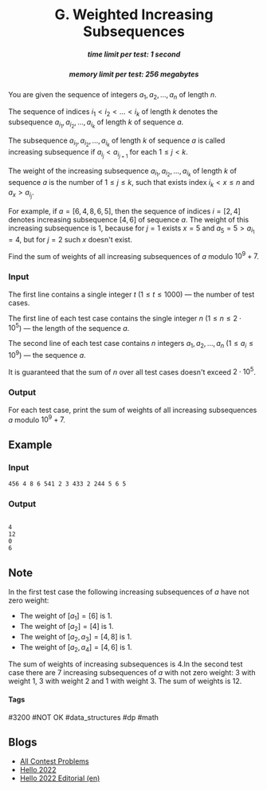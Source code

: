 <h1 style='text-align: center;'> G. Weighted Increasing Subsequences</h1>

<h5 style='text-align: center;'>time limit per test: 1 second</h5>
<h5 style='text-align: center;'>memory limit per test: 256 megabytes</h5>

You are given the sequence of integers $a_1, a_2, \ldots, a_n$ of length $n$. 

The sequence of indices $i_1 < i_2 < \ldots < i_k$ of length $k$ denotes the subsequence $a_{i_1}, a_{i_2}, \ldots, a_{i_k}$ of length $k$ of sequence $a$.

The subsequence $a_{i_1}, a_{i_2}, \ldots, a_{i_k}$ of length $k$ of sequence $a$ is called increasing subsequence if $a_{i_j} < a_{i_{j+1}}$ for each $1 \leq j < k$.

The weight of the increasing subsequence $a_{i_1}, a_{i_2}, \ldots, a_{i_k}$ of length $k$ of sequence $a$ is the number of $1 \leq j \leq k$, such that exists index $i_k < x \leq n$ and $a_x > a_{i_j}$.

For example, if $a = [6, 4, 8, 6, 5]$, then the sequence of indices $i = [2, 4]$ denotes increasing subsequence $[4, 6]$ of sequence $a$. The weight of this increasing subsequence is $1$, because for $j = 1$ exists $x = 5$ and $a_5 = 5 > a_{i_1} = 4$, but for $j = 2$ such $x$ doesn't exist.

Find the sum of weights of all increasing subsequences of $a$ modulo $10^9+7$.

### Input

The first line contains a single integer $t$ ($1 \leq t \leq 1000$) — the number of test cases.

The first line of each test case contains the single integer $n$ ($1 \leq n \leq 2 \cdot 10^5$) — the length of the sequence $a$.

The second line of each test case contains $n$ integers $a_1, a_2, \ldots, a_n$ ($1 \leq a_i \leq 10^9$) — the sequence $a$.

It is guaranteed that the sum of $n$ over all test cases doesn't exceed $2 \cdot 10^5$.

### Output

For each test case, print the sum of weights of all increasing subsequences $a$ modulo $10^9+7$.

## Example

### Input


```text
456 4 8 6 541 2 3 433 2 244 5 6 5
```
### Output

```text

4
12
0
6

```
## Note

In the first test case the following increasing subsequences of $a$ have not zero weight: 

* The weight of $[a_1] = [6]$ is $1$.
* The weight of $[a_2] = [4]$ is $1$.
* The weight of $[a_2, a_3] = [4, 8]$ is $1$.
* The weight of $[a_2, a_4] = [4, 6]$ is $1$.

 The sum of weights of increasing subsequences is $4$.In the second test case there are $7$ increasing subsequences of $a$ with not zero weight: $3$ with weight $1$, $3$ with weight $2$ and $1$ with weight $3$. The sum of weights is $12$.



#### Tags 

#3200 #NOT OK #data_structures #dp #math 

## Blogs
- [All Contest Problems](../Hello_2022.md)
- [Hello 2022](../blogs/Hello_2022.md)
- [Hello 2022 Editorial (en)](../blogs/Hello_2022_Editorial_(en).md)
